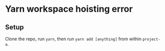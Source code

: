 # Yarn workspace hoisting error

## Setup

Clone the repo, run `yarn`, then run `yarn add [anything]` from within `project-a`.